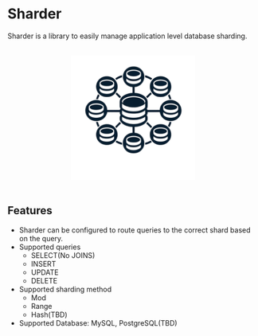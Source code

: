 # Sharder
Sharder is a library to easily manage application level database sharding.

<br>

<div align="center">
  <img src="./icon.png" width="250" height="250">
</div>
 
<br> 

## Features

- Sharder can be configured to route queries to the correct shard based on the query.
- Supported queries
    - SELECT(No JOINS)
    - INSERT
    - UPDATE
    - DELETE
- Supported sharding method
    - Mod
    - Range
    - Hash(TBD)
- Supported Database: MySQL, PostgreSQL(TBD)
